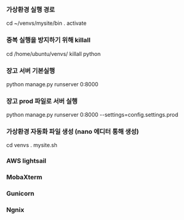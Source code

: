 ### 가상환경 실행 경로
cd ~/venvs/mysite/bin
. activate

### 중복 실행을 방지하기 위해 killall
cd /home/ubuntu/venvs/ killall python

### 장고 서버 기본실행
python manage.py runserver 0:8000

### 장고 prod 파일로 서버 실행
python manage.py runserver 0:8000 --settings=config.settings.prod

### 가상환경 자동화 파일 생성 (nano 에디터 통해 생성)
cd venvs
. mysite.sh

### AWS lightsail
### MobaXterm
### Gunicorn
### Ngnix
